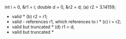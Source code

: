 int i = 0, &r1 = i; double d = 0, &r2 = d; 
(a) r2 = 3.14159;
* valid *
(b) r2 = r1;
* valid - references r1, which references to i *
(c) i = r2;
* valid but truncated *
(d) r1 = d;
* valid but truncated *
